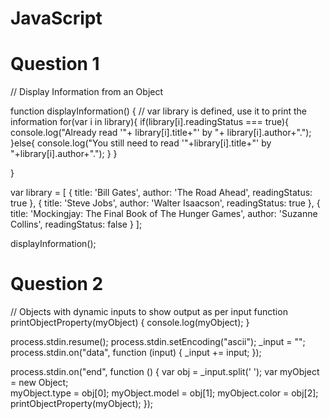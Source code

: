 # JavaScript

# Question 1

// Display Information from an Object

function displayInformation() {
// var library is defined, use it to print the information
for(var i in library){
if(library[i].readingStatus === true){
console.log("Already read '"+ library[i].title+"' by "+ library[i].author+".");
}else{
console.log("You still need to read '"+library[i].title+"' by "+library[i].author+".");
}
}

}

var library = [
{
title: 'Bill Gates',
author: 'The Road Ahead',
readingStatus: true
},
{
title: 'Steve Jobs',
author: 'Walter Isaacson',
readingStatus: true
},
{
title: 'Mockingjay: The Final Book of The Hunger Games',
author: 'Suzanne Collins',
readingStatus: false
}
];

displayInformation();

# Question 2

// Objects with dynamic inputs to show output as per input
function printObjectProperty(myObject) {
console.log(myObject);
}

process.stdin.resume();
process.stdin.setEncoding("ascii");
\_input = "";
process.stdin.on("data", function (input) {
\_input += input;
});

process.stdin.on("end", function () {
var obj = \_input.split(' ');
var myObject = new Object;  
 myObject.type = obj[0];
myObject.model = obj[1];
myObject.color = obj[2];
printObjectProperty(myObject);
});
